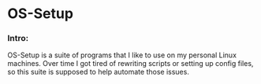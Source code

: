 # OS-Setup

### Intro:
OS-Setup is a suite of programs that I like to use on my personal Linux machines. Over time I got tired of rewriting scripts or setting up config files, so this suite is supposed to help automate those issues.
